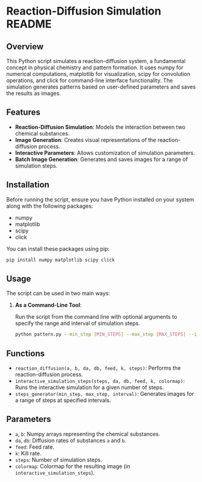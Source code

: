 # Reaction-Diffusion Simulation README

## Overview

This Python script simulates a reaction-diffusion system, a fundamental concept in physical chemistry and pattern formation. It uses numpy for numerical computations, matplotlib for visualization, scipy for convolution operations, and click for command-line interface functionality. The simulation generates patterns based on user-defined parameters and saves the results as images.

## Features

- **Reaction-Diffusion Simulation**: Models the interaction between two chemical substances.
- **Image Generation**: Creates visual representations of the reaction-diffusion process.
- **Interactive Parameters**: Allows customization of simulation parameters.
- **Batch Image Generation**: Generates and saves images for a range of simulation steps.

## Installation

Before running the script, ensure you have Python installed on your system along with the following packages:
- numpy
- matplotlib
- scipy
- click

You can install these packages using pip:
```bash
pip install numpy matplotlib scipy click
```

## Usage

The script can be used in two main ways:

1. **As a Command-Line Tool**: 

   Run the script from the command line with optional arguments to specify the range and interval of simulation steps.

   ```bash
   python pattern.py --min_step [MIN_STEPS] --max_step [MAX_STEPS] --interval [INTERVAL]
   ```

## Functions

- `reaction_diffusion(a, b, da, db, feed, k, steps)`: Performs the reaction-diffusion process.
- `interactive_simulation_steps(steps, da, db, feed, k, colormap)`: Runs the interactive simulation for a given number of steps.
- `steps_generator(min_step, max_step, interval)`: Generates images for a range of steps at specified intervals.

## Parameters

- `a`, `b`: Numpy arrays representing the chemical substances.
- `da`, `db`: Diffusion rates of substances `a` and `b`.
- `feed`: Feed rate.
- `k`: Kill rate.
- `steps`: Number of simulation steps.
- `colormap`: Colormap for the resulting image (in `interactive_simulation_steps`).
